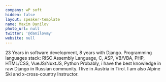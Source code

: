 ```yaml
---
company: wP soft
hidden: false
layout: speaker-template
name: Maxim Danilov
photo_url: null
twitter: '@danilovmy'
website: null
---
```


23 Years in software development, 8 years with Django.
Programming languages stack: RISC Assembly Language, C, ASP, VB/VBA, PHP, HTML/CSS, VueJS/NuxtJS, Python
Probably, i have the best knowledge in raw Django in Russian community.
I live in Austria in Tirol. I am also Alpine Ski and x-cross-country Instructor.
